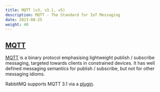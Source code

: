 ```yaml
---
title: MQTT (v3, v3.1, v5)
description: MQTT - The Standard for IoT Messaging
date: 2023-08-25
weight: 40
---
```


## <a id="mqtt" class="anchor" href="#mqtt">MQTT</a>

[MQTT](http://mqtt.org/) is a binary protocol
emphasising lightweight publish / subscribe messaging,
targeted towards clients in constrained devices. It has
well defined messaging semantics for publish / subscribe,
but not for other messaging idioms.

RabbitMQ supports MQTT 3.1 via a [plugin](mqtt.html).
